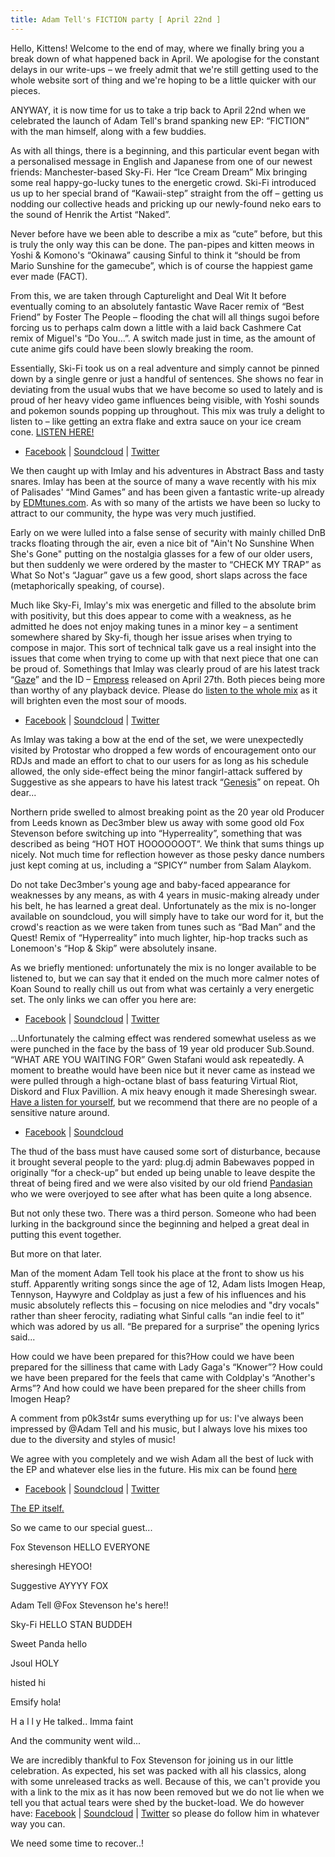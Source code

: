 ```yaml
---
title: Adam Tell's FICTION party [ April 22nd ]
---
```

Hello, Kittens! Welcome to the end of may, where we finally bring you a break down of what happened back in April. We
apologise for the constant delays in our write-ups – we freely admit that we're still getting used to the whole website
sort of thing and we're hoping to be a little quicker with our pieces.

ANYWAY, it is now time for us to take a trip back to April 22nd when we celebrated the launch of Adam Tell's brand
spanking new EP: “FICTION” with the man himself, along with a few buddies.

As with all things, there is a beginning, and this particular event began with a personalised message in English and
Japanese from one of our newest friends: Manchester-based Sky-Fi. Her “Ice Cream Dream” Mix bringing some real
happy-go-lucky tunes to the energetic crowd. Ski-Fi introduced us up to her special brand of “Kawaii-step” straight from
the off – getting us nodding our collective heads and pricking up our newly-found neko ears to the sound of Henrik the
Artist “Naked”.

Never before have we been able to describe a mix as “cute” before, but this is truly the only way this can be done. The
pan-pipes and kitten meows in Yoshi & Komono's “Okinawa” causing Sinful to think it “should be from Mario Sunshine for
the gamecube”, which is of course the happiest game ever made (FACT).

From this, we are taken through Capturelight and Deal Wit It before eventually coming to an absolutely fantastic Wave
Racer remix of “Best Friend” by Foster The People – flooding the chat will all things sugoi before forcing us to perhaps
calm down a little with a laid back Cashmere Cat remix of Miguel's “Do You...”. A switch made just in time, as the
amount of cute anime gifs could have been slowly breaking the room.

Essentially, Ski-Fi took us on a real adventure and simply cannot be pinned down by a single genre or just a handful of
sentences. She shows no fear in deviating from the usual wubs that we have become so used to lately and is proud of her
heavy video game influences being visible, with Yoshi sounds and pokemon sounds popping up throughout. This mix was
truly a delight to listen to – like getting an extra flake and extra sauce on your ice cream cone.
[LISTEN HERE!](https://youtu.be/O7k_UIeNn-g)

* [Facebook](https://www.facebook.com/skyfiofficial) | [Soundcloud](https://soundcloud.com/skyfiofficial) |
[Twitter](https://twitter.com/yuksterr)

We then caught up with Imlay and his adventures in Abstract Bass and tasty snares. Imlay has been at the source of many
a wave recently with his mix of Palisades' “Mind Games” and has been given a fantastic write-up already by 
[EDMtunes.com](http://www.edmtunes.com/2015/02/imlay-gaze-original-mix/). As with so many of the artists we have been so
lucky to attract to our community, the hype was very much justified.

Early on we were lulled into a false sense of security with mainly chilled DnB tracks floating through the air, even a
nice bit of "Ain't No Sunshine When She's Gone" putting on the nostalgia glasses for a few of our older users, but then
suddenly we were ordered by the master to “CHECK MY TRAP” as What So Not's “Jaguar” gave us a few good, short slaps
across the face (metaphorically speaking, of course).

Much like Sky-Fi, Imlay's mix was energetic and filled to the absolute brim with positivity, but this does appear to
come with a weakness, as he admitted he does not enjoy making tunes in a minor key – a sentiment somewhere shared by
Sky-fi, though her issue arises when trying to compose in major. This sort of technical talk gave us a real insight into
the issues that come when trying to come up with that next piece that one can be proud of.
Somethings that Imlay was clearly proud of are his latest track
“[Gaze](https://soundcloud.com/imlay/imlay-gaze-original-mix)” and the ID – 
[Empress](https://soundcloud.com/imlay/imlay-empress) released on April 27th. Both pieces being more than worthy of any
playback device. Please do 
[listen to the whole mix](https://soundcloud.com/imlay/plugdjtastycat-for-adam-tell-ep-release-party) as it will
brighten even the most sour of moods.
* [Facebook](https://www.facebook.com/leimlay) | [Soundcloud](https://soundcloud.com/imlay) |
[Twitter](https://twitter.com/leimlay)

As Imlay was taking a bow at the end of the set, we were unexpectedly visited by Protostar who dropped a few words of
encouragement onto our RDJs and made an effort to chat to our users for as long as his schedule allowed, the only
side-effect being the minor fangirl-attack suffered by Suggestive as she appears to have his latest track
“[Genesis](https://soundcloud.com/monstercat/protostar-genesis)” on repeat. Oh dear...

Northern pride swelled to almost breaking point as the 20 year old Producer from Leeds known as Dec3mber blew us away
with some good old Fox Stevenson before switching up into “Hyperreality”, something that was described as being “HOT HOT
HOOOOOOOT”. We think that sums things up nicely. Not much time for reflection however as those pesky dance numbers just
kept coming at us, including a “SPICY” number from Salam Alaykom.

Do not take Dec3mber's young age and baby-faced appearance for weaknesses by any means, as with 4 years in music-making
already under his belt, he has learned a great deal. Unfortunately as the mix is no-longer available on soundcloud, you
will simply have to take our word for it, but the crowd's reaction as we were taken from tunes such as “Bad Man” and the
Quest! Remix of “Hyperreality” into much lighter, hip-hop tracks such as Lonemoon's “Hop & Skip” were absolutely insane.

As we briefly mentioned: unfortunately the mix is no longer available to be listened to, but we can say that it ended on
the much more calmer notes of Koan Sound to really chill us out from what was certainly a very energetic set. The only
links we can offer you here are:

* [Facebook](https://www.facebook.com/dec3mber) | [Soundcloud](https://soundcloud.com/dec3mber) |
[Twitter](https://twitter.com/Dec3mberMusic)

...Unfortunately the calming effect was rendered somewhat useless as we were punched in the face by the bass of 19 year
old producer Sub.Sound. “WHAT ARE YOU WAITING FOR” Gwen Stafani would ask repeatedly. A moment to breathe would have
been nice but it never came as instead we were pulled through a high-octane blast of bass featuring Virtual Riot,
Diskord and Flux Pavillion. A mix heavy enough it made Sheresingh swear.
[Have a listen for yourself](https://soundcloud.com/sound-sub/plug-jd-mix-full), but we recommend that there are no
people of a sensitive nature around.

* [Facebook](https://www.facebook.com/SubSoundFanPage) | [Soundcloud](https://soundcloud.com/subsoundproductions)

The thud of the bass must have caused some sort of disturbance, because it brought several people to the yard: plug.dj
admin Babewaves popped in originally “for a check-up” but ended up being unable to leave despite the threat of being
fired and we were also visited by our old friend [Pandasian](http://tastycat.net/rdjbio/pandasian) who we were overjoyed
to see after what has been quite a long absence.

But not only these two. There was a third person. Someone who had been lurking in the background since the beginning
and helped a great deal in putting this event together.

But more on that later.

Man of the moment Adam Tell took his place at the front to show us his stuff. Apparently writing songs since the age of
12, Adam lists Imogen Heap, Tennyson, Haywyre and Coldplay as just a few of his influences and his music absolutely
reflects this – focusing on nice melodies and "dry vocals" rather than sheer ferocity, radiating what Sinful calls “an
indie feel to it” which was adored by us all. “Be prepared for a surprise” the opening lyrics said...

How could we have been prepared for this?How could we have been prepared for the silliness that came with Lady Gaga's
“Knower”? How could we have been prepared for the feels that came with Coldplay's “Another's Arms”? And how could we
have been prepared for the sheer chills from Imogen Heap?

A comment from p0k3st4r sums everything up for us: I've always been impressed by @Adam Tell and his music, but I always
love his mixes too due to the diversity and styles of music!

We agree with you completely and we wish Adam all the best of luck with the EP and whatever else lies in the future.
His mix can be found [here](https://soundcloud.com/adam-tell/fiction-april-15-mix#t=0:00)

* [Facebook](https://www.facebook.com/AdamTellMusic) | [Soundcloud](https://soundcloud.com/adam-tell) |
[Twitter](https://twitter.com/aTellTweets)

[The EP itself.](https://itunes.apple.com/us/album/fiction-ep/id980519174)

So we came to our special guest...

Fox Stevenson HELLO EVERYONE

sheresingh HEYOO!

Suggestive AYYYY FOX

Adam Tell @Fox Stevenson he's here!!

Sky-Fi HELLO STAN BUDDEH

Sweet Panda hello

Jsoul HOLY

histed hi

Emsify hola!

H a l l y He talked.. Imma faint

And the community went wild...

We are incredibly thankful to Fox Stevenson for joining us in our little celebration. As expected, his set was packed
with all his classics, along with some unreleased tracks as well. Because of this, we can't provide you with a link to
the mix as it has now been removed but we do not lie when we tell you that actual tears were shed by the bucket-load.
We do however have: [Facebook](https://www.facebook.com/FoxStevensonMusic) |
[Soundcloud](https://soundcloud.com/foxstevenson) | [Twitter](https://twitter.com/FoxStevensonNow)
so please do follow him in whatever way you can.


We need some time to recover..!